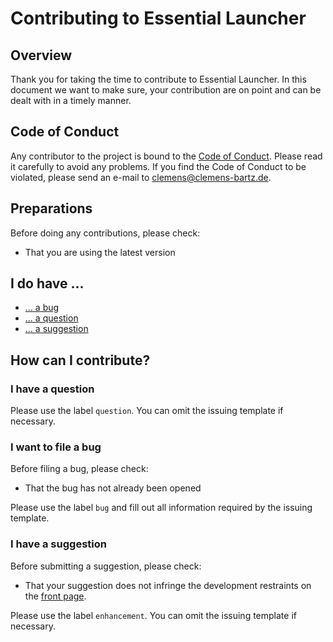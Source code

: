 # Contributing to Essential Launcher

## Overview

Thank you for taking the time to contribute to Essential Launcher. In this document we want to make sure, your contribution are on point and can be dealt with in a timely manner.

## Code of Conduct

Any contributor to the project is bound to the [Code of Conduct](CODE_OF_CONDUCT.md). Please read it carefully to avoid any problems. If you find the Code of Conduct to be violated, please send an e-mail to [clemens@clemens-bartz.de](mailto:clemens@clemens-bartz.de).

## Preparations

Before doing any contributions, please check:

* That you are using the latest version

## I do have ...

  * [... a bug](#i-want-to-file-a-bug)
  * [... a question](#i-have-a-question)
  * [... a suggestion](#i-have-a-suggestion)
  
## How can I contribute?

### I have a question

Please use the label `question`. You can omit the issuing template if necessary.

### I want to file a bug

Before filing a bug, please check:

* That the bug has not already been opened

Please use the label `bug` and fill out all information required by the issuing template.

### I have a suggestion

Before submitting a suggestion, please check:

* That your suggestion does not infringe the development restraints on the [front page](README.md).

Please use the label `enhancement`. You can omit the issuing template if necessary.
